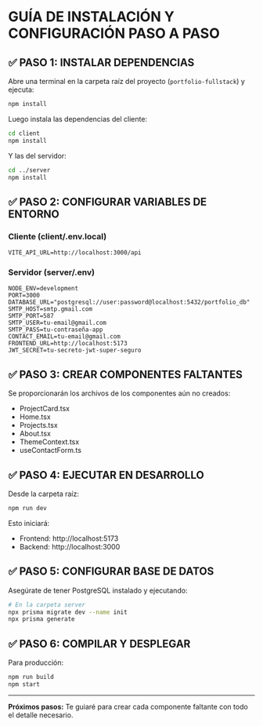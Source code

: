 # GUÍA DE INSTALACIÓN Y CONFIGURACIÓN PASO A PASO

## ✅ PASO 1: INSTALAR DEPENDENCIAS

Abre una terminal en la carpeta raíz del proyecto (`portfolio-fullstack`) y ejecuta:

```bash
npm install
```

Luego instala las dependencias del cliente:

```bash
cd client
npm install
```

Y las del servidor:

```bash
cd ../server
npm install
```

## ✅ PASO 2: CONFIGURAR VARIABLES DE ENTORNO

### Cliente (client/.env.local)

```env
VITE_API_URL=http://localhost:3000/api
```

### Servidor (server/.env)

```env
NODE_ENV=development
PORT=3000
DATABASE_URL="postgresql://user:password@localhost:5432/portfolio_db"
SMTP_HOST=smtp.gmail.com
SMTP_PORT=587
SMTP_USER=tu-email@gmail.com
SMTP_PASS=tu-contraseña-app
CONTACT_EMAIL=tu-email@gmail.com
FRONTEND_URL=http://localhost:5173
JWT_SECRET=tu-secreto-jwt-super-seguro
```

## ✅ PASO 3: CREAR COMPONENTES FALTANTES

Se proporcionarán los archivos de los componentes aún no creados:

- ProjectCard.tsx
- Home.tsx
- Projects.tsx
- About.tsx
- ThemeContext.tsx
- useContactForm.ts

## ✅ PASO 4: EJECUTAR EN DESARROLLO

Desde la carpeta raíz:

```bash
npm run dev
```

Esto iniciará:

- Frontend: http://localhost:5173
- Backend: http://localhost:3000

## ✅ PASO 5: CONFIGURAR BASE DE DATOS

Asegúrate de tener PostgreSQL instalado y ejecutando:

```bash
# En la carpeta server
npx prisma migrate dev --name init
npx prisma generate
```

## ✅ PASO 6: COMPILAR Y DESPLEGAR

Para producción:

```bash
npm run build
npm start
```

---

**Próximos pasos:** Te guiaré para crear cada componente faltante con todo el detalle necesario.
